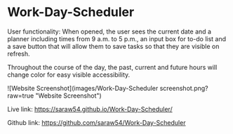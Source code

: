 # Work-Day-Scheduler
User functionality:
When opened, the user sees the current date and a planner including times from 9 a.m. to 5 p.m., an input box for to-do list and a save button that will allow them to save tasks so that they are visible on refresh.

Throughout the course of the day, the past, current and future hours will change color for easy visible accessibility.

![Website Screenshot](images/Work-Day-Scheduler screenshot.png?raw=true "Website Screenshot")

Live link:
https://saraw54.github.io/Work-Day-Scheduler/

Github link:
https://github.com/saraw54/Work-Day-Scheduler
